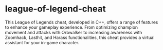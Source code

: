# league-of-legend-cheat
This League of Legends cheat, developed in C++, offers a range of features to enhance your gameplay experience. From optimizing champion movement and attacks with Orbwalker to increasing awareness with Zoomhack, Lasthit, and Harass functionalities, this cheat provides a virtual assistant for your in-game character.
